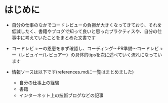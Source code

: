 # はじめに

- 自分の仕事のなかでコードレビューの負担が大きくなってきており、それを低減したく、書籍やブログで知って良いと思ったプラクティスや、自分の仕事中に考えていたことをまとめた文書です
- コードレビューの恩恵をまず確認し、コーディング〜PR準備〜コードレビュー（レビュイー/レビュアー）の具体的tipsを次に述べていく流れになっています

- 情報ソースは以下です(references.mdに一覧はまとめました)
    - 自分の仕事上の経験
    - 書籍
    - インターネット上の技術ブログなどの記事
